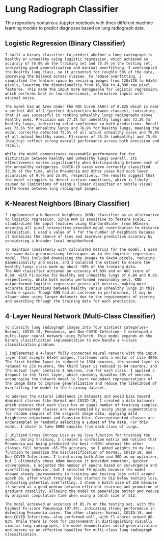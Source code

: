 # Lung Radiograph Classifier
This repository contains a Jupyter notebook with three different machine learning models to predict diagnoses based on lung radiograph data.

## Logistic Regression (Binary Classifier)
	I built a binary classifier to predict whether a lung radiograph is healthy or unhealthy using logistic regression, which achieved an accuracy of 76.0% on the training set and 75.1% on the testing set, indicating good generalization and minimal overfitting. I oversampled the healthy lung class, so it accounted for roughly 50% of the data, improving the balance across classes. To reduce overfitting, I simplified the feature space by resizing images from 128x128 to 64x64 pixels, lowering the dimensionality from 16,384 to 4,096 raw pixel features. This made the input more manageable for logistic regression, which performs best on low-dimensional, informative inputs with minimal noise.

    The model had an Area Under the ROC Curve (AUC) of 0.825 which is near a perfect AUC of 1 (perfect distinction between classes), indicating that it was successful in ranking unhealthy lungs radiographs above healthy ones. Precision was 77.1% for unhealthy lungs and 73.2% for healthy lungs, indicating solid confidence in both predictions. Recall was 73.5% for unhealthy lungs and 76.8% for healthy lungs, meaning the model correctly detected 73.5% of all actual unhealthy cases and 76.8% of all actual healthy cases. F1-scores of 75.3% (unhealthy) and 75.0% (healthy) reflect strong overall performance across both precision and recall.

    While the model demonstrates reasonable performance for the distinction between healthy and unhealthy lungs overall, its effectiveness varies significantly when distinguishing between each of the unhealthy categories. COVID-19 cases were correctly classified 33.3% of the time, while Pneumonia and Other cases had much lower accuracies of 9.7% and 25.9%, respectively. The results suggest that the model struggles to detect certain conditions, which is likely caused by limitations of using a linear classifier or subtle visual differences between lung radiograph images.

## K-Nearest Neighbors (Binary Classifier)
    I implemented a K-Nearest Neighbors (KNN) classifier as an alternative to logistic regression. Since KNN is sensitive to feature scale, I standardized the input features using StandardScaler from SKLearn, ensuring all pixel intensities provided equal contribution to distance calculation. I used a value of 7 for the number of neighbors because it minimizes the chance of ties and improves prediction accuracy by considering a broader local neighborhood.

	To maintain consistency with calculated metrics for the model, I used the same data preprocessing techniques as in the logistic regression model. This included downsizing the images to 64x64 pixels, reducing dimensionality and noise, and I balanced the dataset to ensure the healthy lungs class made up about ~50% of the training data.
	The KNN classifier achieved an accuracy of 83% and an AUC score of 0.90, with F1-scores for healthy and unhealthy lungs of 0.84 and 0.83, respectively. While both models performed reasonably well, KNN outperformed logistic regression across all metrics, making more accurate distinctions between healthy versus unhealthy lungs in this feature space. Though KNN had an increase in performance, it may be slower when using larger datasets due to the requirements of storing and searching through the training data for each prediction.

## 4-Layer Neural Network (Multi-Class Classifier)
    To classify lung radiograph images into four distinct categories– Normal, COVID-19, Pneumonia, and Non-COVID Infection– I developed a multi-layer neural network using PyTorch. This model expands on the binary classification implementation to now handle a 4-class classification problem. 

    I implemented a 4-layer fully connected neural network with the input layer that accepts 64x64 images, flattened into a vector of size 4096. The first hidden layer is reduced to 1024 neurons, the second layer is reduced to 256 neurons, the third layer is reduced to 64 neurons, and the output layer contains 4 neurons, one for each class. I applied a dropout to the first layer, which randomly disables 30% of neurons, encouraging the network model to learn redundant representations of the image data to improve generalization and reduce the likelihood of overfitting the model to the training dataset.

    To address the natural imbalance in datasets and avoid bias toward dominant classes like Normal and COVID-19, I created a data balancer which ensures that each class has an equal number of training samples. Underrepresented classes are oversampled by using image augmentations for random samples of the original image data, applying mild brightness adjustment and Gaussian blur. Overrepresented classes are undersampled by randomly selecting a subset of the data. For this model, I chose to take 6000 samples from each class of lungs.

    I utilized Cross Entropy Loss as my loss function for training the model. During training, I created a confusion matrix and noticed that Pneumonia was being predicted the best (~90%) whereas the other classes fell between ~65-75% accuracy, so I added weights to my loss function to penalize the misclassification of Normal, COVID-19, and Non-COVID Infections. I tried using both Adam and SGD as my optimizer, but I ultimately chose Adam because it provided smoother, quicker convergence. I adjusted the number of epochs based on convergence and overfitting behavior, but I selected 70 epochs because the model showed steady improvements in training and testing loss until around epoch 60, after which training loss started to dip below testing loss, indicating potential overfitting. I chose a batch size of 256 because it served as a good medium between efficient training and promotion of gradient stability, allowing the model to generalize better and reduce my original computation time when using a batch size of 512.

    The model achieved an accuracy of 85.7% on the testing set, with the highest F1-score Pneumonia (97.4%), indicating strong performance in detecting Pneumonia cases. The other classes– Normal, COVID-19, and Non-COVID Infections– also performed well, with F1-scores around 80-83%. While there is room for improvement in distinguishing visually similar lung radiographs, the model demonstrates solid generalization and serves as an effective baseline for multi-class lung radiograph classification.


